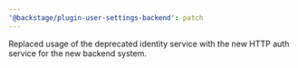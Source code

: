 ```yaml
---
'@backstage/plugin-user-settings-backend': patch
---
```


Replaced usage of the deprecated identity service with the new HTTP auth service for the new backend system.
